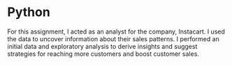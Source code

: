 # Python
For this assignment, I acted as an analyst for the company, Instacart. I used the data to uncover
information about their sales patterns. I performed an initial data and exploratory analysis
to derive insights and suggest strategies for reaching more customers and boost customer sales. 
